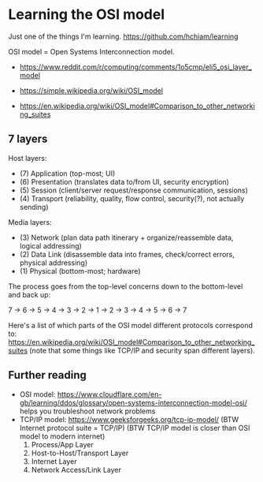 # Learning the OSI model

Just one of the things I'm learning. https://github.com/hchiam/learning

OSI model = Open Systems Interconnection model.

- https://www.reddit.com/r/computing/comments/1o5cmp/eli5_osi_layer_model

- https://simple.wikipedia.org/wiki/OSI_model

- https://en.wikipedia.org/wiki/OSI_model#Comparison_to_other_networking_suites

## 7 layers

Host layers:

- (7) Application (top-most; UI)
- (6) Presentation (translates data to/from UI, security encryption)
- (5) Session (client/server request/response communication, sessions)
- (4) Transport (reliability, quality, flow control, security(?), not actually sending)

Media layers:

- (3) Network (plan data path itinerary + organize/reassemble data, logical addressing)
- (2) Data Link (disassemble data into frames, check/correct errors, physical addressing)
- (1) Physical (bottom-most; hardware)

The process goes from the top-level concerns down to the bottom-level and back up:

7 -> 6 -> 5 -> 4 -> 3 -> 2 -> 1 -> 2 -> 3 -> 4 -> 5 -> 6 -> 7

Here's a list of which parts of the OSI model different protocols correspond to: https://en.wikipedia.org/wiki/OSI_model#Comparison_to_other_networking_suites (note that some things like TCP/IP and security span different layers).

## Further reading

- OSI model: https://www.cloudflare.com/en-gb/learning/ddos/glossary/open-systems-interconnection-model-osi/ helps you troubleshoot network problems
- TCP/IP model: https://www.geeksforgeeks.org/tcp-ip-model/ (BTW Internet protocol suite = TCP/IP) (BTW TCP/IP model is closer than OSI model to modern internet)
  1. Process/App Layer
  2. Host-to-Host/Transport Layer
  3. Internet Layer
  4. Network Access/Link Layer
